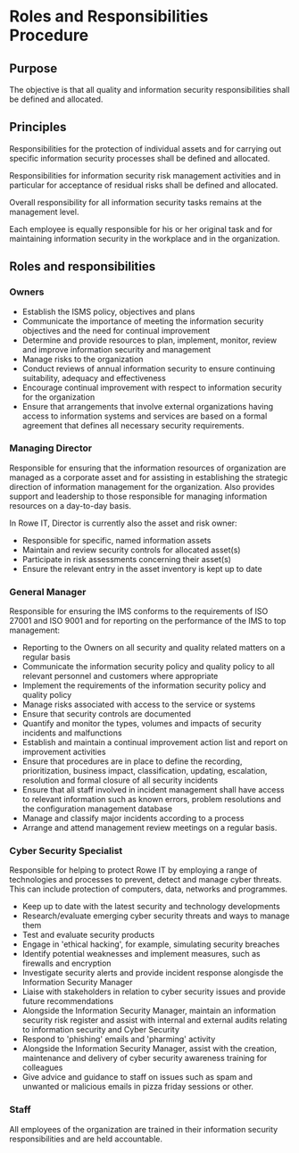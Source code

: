 # Roles and Responsibilities Procedure 

## Purpose

The objective is that all quality and information security responsibilities shall be defined and allocated. 

## Principles 

Responsibilities for the protection of individual assets and for carrying out specific information security processes shall be defined and allocated. 

Responsibilities for information security risk management activities and in particular for acceptance of residual risks shall be defined and allocated. 

Overall responsibility for all information security tasks remains at the management level. 

Each employee is equally responsible for his or her original task and for maintaining information security in the workplace and in the organization. 

## Roles and responsibilities 

### Owners 

- Establish the ISMS policy, objectives and plans 
- Communicate the importance of meeting the information security objectives and the need for continual improvement 
- Determine and provide resources to plan, implement, monitor, review and improve information security and management 
- Manage risks to the organization 
- Conduct reviews of annual information security to ensure continuing suitability, adequacy and effectiveness 
- Encourage continual improvement with respect to information security for the organization 
- Ensure that arrangements that involve external organizations having access to information systems and services are based on a formal agreement that defines all necessary security requirements. 

### Managing Director 

Responsible for ensuring that the information resources of organization are managed as a corporate asset and for assisting in establishing the strategic direction of information management for the organization. Also provides support and leadership to those responsible for managing information resources on a day-to-day basis. 

In Rowe IT, Director is currently also the asset and risk owner:  

- Responsible for specific, named information assets 
- Maintain and review security controls for allocated asset(s) 
- Participate in risk assessments concerning their asset(s) 
- Ensure the relevant entry in the asset inventory is kept up to date 

### General Manager 

Responsible for ensuring the IMS conforms to the requirements of ISO 27001 and ISO 9001 and for reporting on the performance of the IMS to top management: 

- Reporting to the Owners on all security and quality related matters on a regular basis 
- Communicate the information security policy and quality policy to all relevant personnel and customers where appropriate 
- Implement the requirements of the information security policy and quality policy 
- Manage risks associated with access to the service or systems 
- Ensure that security controls are documented 
- Quantify and monitor the types, volumes and impacts of security incidents and malfunctions 
- Establish and maintain a continual improvement action list and report on improvement activities 
- Ensure that procedures are in place to define the recording, prioritization, business impact, classification, updating, escalation, resolution and formal closure of all security incidents 
- Ensure that all staff involved in incident management shall have access to relevant information such as known errors, problem resolutions and the configuration management database 
- Manage and classify major incidents according to a process 
- Arrange and attend management review meetings on a regular basis. 

###  Cyber Security Specialist 

Responsible for helping to protect Rowe IT by employing a range of technologies and processes to prevent, detect and manage cyber threats. This can include protection of computers, data, networks and programmes. 

- Keep up to date with the latest security and technology developments 
- Research/evaluate emerging cyber security threats and ways to manage them 
- Test and evaluate security products 
- Engage in 'ethical hacking', for example, simulating security breaches 
- Identify potential weaknesses and implement measures, such as firewalls and encryption 
- Investigate security alerts and provide incident response alongisde the Information Security Manager 
- Liaise with stakeholders in relation to cyber security issues and provide future recommendations 
- Alongside the Information Security Manager, maintain an information security risk register and assist with internal and external audits relating to information security and Cyber Security 
- Respond to 'phishing' emails and 'pharming' activity 
- Alongside the Information Security Manager, assist with the creation, maintenance and delivery of cyber security awareness training for colleagues 
- Give advice and guidance to staff on issues such as spam and unwanted or malicious emails in pizza friday sessions or other. 

### Staff 

All employees of the organization are trained in their information security responsibilities and are held accountable. 

